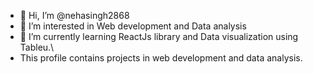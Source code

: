 - 👋 Hi, I’m @nehasingh2868
- 👀 I’m interested in Web development and Data analysis
- 🌱 I’m currently learning ReactJs library and Data visualization using Tableu.\
- This profile contains projects in web development and data analysis.

<!---
nehasingh2868/nehasingh2868 is a ✨ special ✨ repository because its `README.md` (this file) appears on your GitHub profile.
You can click the Preview link to take a look at your changes.
--->
